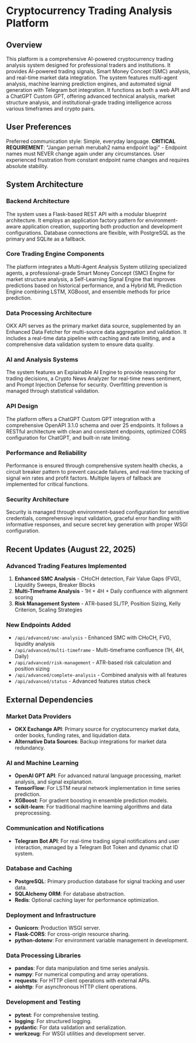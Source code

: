 # Cryptocurrency Trading Analysis Platform

## Overview
This platform is a comprehensive AI-powered cryptocurrency trading analysis system designed for professional traders and institutions. It provides AI-powered trading signals, Smart Money Concept (SMC) analysis, and real-time market data integration. The system features multi-agent analysis, machine learning prediction engines, and automated signal generation with Telegram bot integration. It functions as both a web API and a ChatGPT Custom GPT, offering advanced technical analysis, market structure analysis, and institutional-grade trading intelligence across various timeframes and crypto pairs.

## User Preferences
Preferred communication style: Simple, everyday language.
**CRITICAL REQUIREMENT**: "Jangan pernah merubah2 nama endpoint lagi" - Endpoint names must NEVER change again under any circumstances. User experienced frustration from constant endpoint name changes and requires absolute stability.

## System Architecture

### Backend Architecture
The system uses a Flask-based REST API with a modular blueprint architecture. It employs an application factory pattern for environment-aware application creation, supporting both production and development configurations. Database connections are flexible, with PostgreSQL as the primary and SQLite as a fallback.

### Core Trading Engine Components
The platform integrates a Multi-Agent Analysis System utilizing specialized agents, a professional-grade Smart Money Concept (SMC) Engine for market structure analysis, a Self-Learning Signal Engine that improves predictions based on historical performance, and a Hybrid ML Prediction Engine combining LSTM, XGBoost, and ensemble methods for price prediction.

### Data Processing Architecture
OKX API serves as the primary market data source, supplemented by an Enhanced Data Fetcher for multi-source data aggregation and validation. It includes a real-time data pipeline with caching and rate limiting, and a comprehensive data validation system to ensure data quality.

### AI and Analysis Systems
The system features an Explainable AI Engine to provide reasoning for trading decisions, a Crypto News Analyzer for real-time news sentiment, and Prompt Injection Defense for security. Overfitting prevention is managed through statistical validation.

### API Design
The platform offers a ChatGPT Custom GPT integration with a comprehensive OpenAPI 3.1.0 schema and over 25 endpoints. It follows a RESTful architecture with clean and consistent endpoints, optimized CORS configuration for ChatGPT, and built-in rate limiting.

### Performance and Reliability
Performance is ensured through comprehensive system health checks, a circuit breaker pattern to prevent cascade failures, and real-time tracking of signal win rates and profit factors. Multiple layers of fallback are implemented for critical functions.

### Security Architecture
Security is managed through environment-based configuration for sensitive credentials, comprehensive input validation, graceful error handling with informative responses, and secure secret key generation with proper WSGI configuration.

## Recent Updates (August 22, 2025)

### Advanced Trading Features Implemented
1. **Enhanced SMC Analysis** - CHoCH detection, Fair Value Gaps (FVG), Liquidity Sweeps, Breaker Blocks
2. **Multi-Timeframe Analysis** - 1H + 4H + Daily confluence with alignment scoring
3. **Risk Management System** - ATR-based SL/TP, Position Sizing, Kelly Criterion, Scaling Strategies

### New Endpoints Added
- `/api/advanced/smc-analysis` - Enhanced SMC with CHoCH, FVG, liquidity analysis
- `/api/advanced/multi-timeframe` - Multi-timeframe confluence (1H, 4H, Daily)
- `/api/advanced/risk-management` - ATR-based risk calculation and position sizing
- `/api/advanced/complete-analysis` - Combined analysis with all features
- `/api/advanced/status` - Advanced features status check

## External Dependencies

### Market Data Providers
- **OKX Exchange API**: Primary source for cryptocurrency market data, order books, funding rates, and liquidation data.
- **Alternative Data Sources**: Backup integrations for market data redundancy.

### AI and Machine Learning
- **OpenAI GPT API**: For advanced natural language processing, market analysis, and signal explanation.
- **TensorFlow**: For LSTM neural network implementation in time series prediction.
- **XGBoost**: For gradient boosting in ensemble prediction models.
- **scikit-learn**: For traditional machine learning algorithms and data preprocessing.

### Communication and Notifications
- **Telegram Bot API**: For real-time trading signal notifications and user interaction, managed by a Telegram Bot Token and dynamic chat ID system.

### Database and Caching
- **PostgreSQL**: Primary production database for signal tracking and user data.
- **SQLAlchemy ORM**: For database abstraction.
- **Redis**: Optional caching layer for performance optimization.

### Deployment and Infrastructure
- **Gunicorn**: Production WSGI server.
- **Flask-CORS**: For cross-origin resource sharing.
- **python-dotenv**: For environment variable management in development.

### Data Processing Libraries
- **pandas**: For data manipulation and time series analysis.
- **numpy**: For numerical computing and array operations.
- **requests**: For HTTP client operations with external APIs.
- **aiohttp**: For asynchronous HTTP client operations.

### Development and Testing
- **pytest**: For comprehensive testing.
- **logging**: For structured logging.
- **pydantic**: For data validation and serialization.
- **werkzeug**: For WSGI utilities and development server.